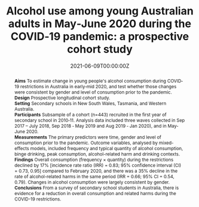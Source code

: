﻿---
title: "Alcohol use among young Australian adults in May‐June 2020 during the COVID‐19 pandemic: a prospective cohort study"
abstract: "
**Aims**
To estimate change in young people's alcohol consumption during COVID‐19 restrictions in Australia in early‐mid 2020, and test whether those changes were consistent by gender and level of consumption prior to the pandemic.<br>
**Design**
Prospective longitudinal cohort study.<br>
**Setting**
Secondary schools in New South Wales, Tasmania, and Western Australia.<br>
**Participants**
Subsample of a cohort (n=443) recruited in the first year of secondary school in 2010‐11. Analysis data included three waves collected in Sep 2017 – July 2018, Sep 2018 ‐ May 2019 and Aug 2019 ‐ Jan 2020), and in May‐June 2020.<br>
**Measurements**
The primary predictors were time, gender and level of consumption prior to the pandemic. Outcome variables, analysed by mixed-effects models, included frequency and typical quantity of alcohol consumption, binge drinking, peak consumption, alcohol-related harm and drinking contexts.<br>
**Findings**
Overall consumption (frequency × quantity) during the restrictions declined by 17% [incidence rate ratio (IRR) = 0.83; 95% confidence interval (CI) = 0.73, 0.95] compared to February 2020, and there was a 35% decline in the rate of alcohol-related harms in the same period (IRR = 0.66; 95% CI = 0.54, 0.79). Changes in alcohol consumption were largely consistent by gender.<br>
**Conclusions**
From a survey of secondary school students in Australia, there is evidence for a reduction in overall consumption and related harms during the COVID-19 restrictions."
authors:
- author
- Alexandra Aiken
- Wing See Yuen
- Emily Upton
- Kypros Kypri
- Louisa Degenhardt
- Raimondo Bruno
- Jim McCambridge
- Nyanda McBride
- Delyse Hutchinson
- Tim Slade
- Richard P Mattick
- Amy Peacock
date: "2021-06-09T00:00:00Z"
doi: "10.1111/add.15599"
featured: false
image:
  caption: 'Image credit: [**MARCA**]'
  focal_point: ""
  preview_only: false
projects:
- APSALS
publication: 'Addiction'
publication_short: ""
publication_types:
- "2"
publishDate: "2021-06-09T00:00:00Z"
summary: Analysis of changes in alcohol use and alcohol-related harms due to the COVID-19 restrictions in the APSALS cohort.
tags:
- Alcohol
- Adolescence
- Longitudinal cohort study
url_source: "https://onlinelibrary.wiley.com/doi/full/10.1111/add.15599"
---
